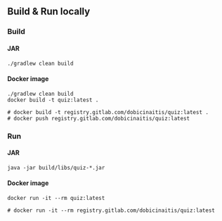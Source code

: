 ## Build & Run locally
### Build
#### JAR
```shell
./gradlew clean build
```
#### Docker image
```shell
./gradlew clean build
docker build -t quiz:latest .

# docker build -t registry.gitlab.com/dobicinaitis/quiz:latest .
# docker push registry.gitlab.com/dobicinaitis/quiz:latest
```
### Run
#### JAR
```shell
java -jar build/libs/quiz-*.jar
```
#### Docker image
```shell
docker run -it --rm quiz:latest

# docker run -it --rm registry.gitlab.com/dobicinaitis/quiz:latest
```
